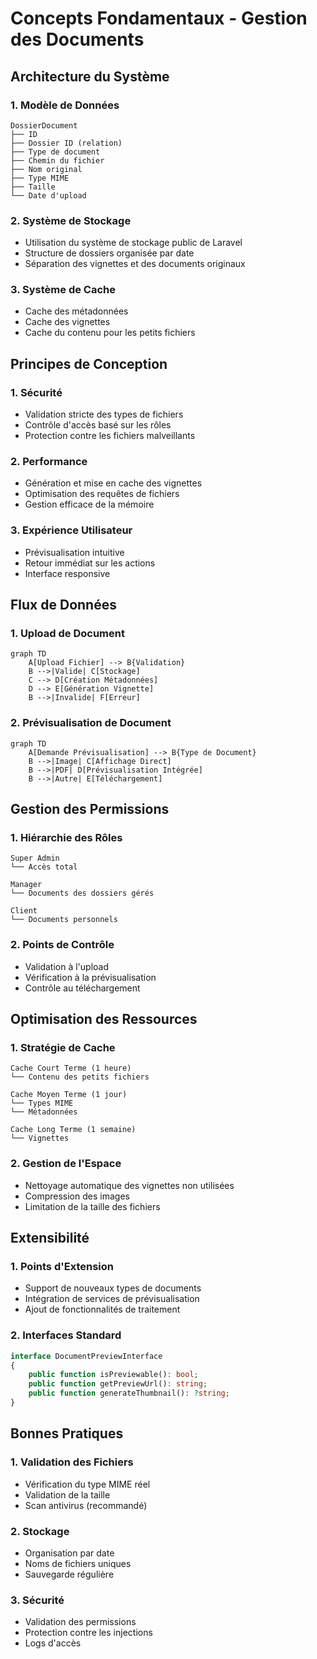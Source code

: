 # Concepts Fondamentaux - Gestion des Documents

## Architecture du Système

### 1. Modèle de Données
```
DossierDocument
├── ID
├── Dossier ID (relation)
├── Type de document
├── Chemin du fichier
├── Nom original
├── Type MIME
├── Taille
└── Date d'upload
```

### 2. Système de Stockage
- Utilisation du système de stockage public de Laravel
- Structure de dossiers organisée par date
- Séparation des vignettes et des documents originaux

### 3. Système de Cache
- Cache des métadonnées
- Cache des vignettes
- Cache du contenu pour les petits fichiers

## Principes de Conception

### 1. Sécurité
- Validation stricte des types de fichiers
- Contrôle d'accès basé sur les rôles
- Protection contre les fichiers malveillants

### 2. Performance
- Génération et mise en cache des vignettes
- Optimisation des requêtes de fichiers
- Gestion efficace de la mémoire

### 3. Expérience Utilisateur
- Prévisualisation intuitive
- Retour immédiat sur les actions
- Interface responsive

## Flux de Données

### 1. Upload de Document
```mermaid
graph TD
    A[Upload Fichier] --> B{Validation}
    B -->|Valide| C[Stockage]
    C --> D[Création Métadonnées]
    D --> E[Génération Vignette]
    B -->|Invalide| F[Erreur]
```

### 2. Prévisualisation de Document
```mermaid
graph TD
    A[Demande Prévisualisation] --> B{Type de Document}
    B -->|Image| C[Affichage Direct]
    B -->|PDF| D[Prévisualisation Intégrée]
    B -->|Autre| E[Téléchargement]
```

## Gestion des Permissions

### 1. Hiérarchie des Rôles
```
Super Admin
└── Accès total
    
Manager
└── Documents des dossiers gérés
    
Client
└── Documents personnels
```

### 2. Points de Contrôle
- Validation à l'upload
- Vérification à la prévisualisation
- Contrôle au téléchargement

## Optimisation des Ressources

### 1. Stratégie de Cache
```
Cache Court Terme (1 heure)
└── Contenu des petits fichiers

Cache Moyen Terme (1 jour)
└── Types MIME
└── Métadonnées

Cache Long Terme (1 semaine)
└── Vignettes
```

### 2. Gestion de l'Espace
- Nettoyage automatique des vignettes non utilisées
- Compression des images
- Limitation de la taille des fichiers

## Extensibilité

### 1. Points d'Extension
- Support de nouveaux types de documents
- Intégration de services de prévisualisation
- Ajout de fonctionnalités de traitement

### 2. Interfaces Standard
```php
interface DocumentPreviewInterface
{
    public function isPreviewable(): bool;
    public function getPreviewUrl(): string;
    public function generateThumbnail(): ?string;
}
```

## Bonnes Pratiques

### 1. Validation des Fichiers
- Vérification du type MIME réel
- Validation de la taille
- Scan antivirus (recommandé)

### 2. Stockage
- Organisation par date
- Noms de fichiers uniques
- Sauvegarde régulière

### 3. Sécurité
- Validation des permissions
- Protection contre les injections
- Logs d'accès
